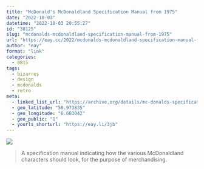 ```yaml
---
title: "McDonald's McDonaldland Specification Manual from 1975"
date: "2022-10-03"
datetime: "2022-10-03 20:55:27"
id: "38125"
slug: "mcdonalds-mcdonaldland-specification-manual-from-1975"
url: "https://eay.cc/2022/mcdonalds-mcdonaldland-specification-manual-from-1975/"
author: "eay"
format: "link"
categories:
  - 0815
tags:
  - bizarres
  - design
  - mcdonalds
  - retro
meta:
  - linked_list_url: "https://archive.org/details/mc-donalds-specification-manual-1975/"
  - geo_latitude: "50.973835"
  - geo_longitude: "6.683042"
  - geo_public: "1"
  - yourls_shorturl: "https://eay.li/3jb"
---
```


![](https://eay.cc/uploads/2022/mc-manual.jpg)

> A specification manual indicating how the various McDonaldland characters should look, for the purpose of merchandising.
